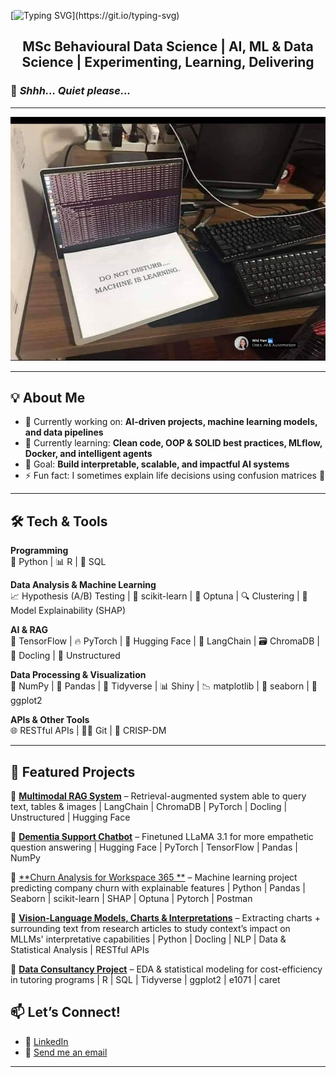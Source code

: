 [![Typing SVG](https://readme-typing-svg.herokuapp.com?font=Kode+Mono&size=32&duration=4000&pause=800&color=16BD0F&width=800&height=80&lines=Hi+there!+I%E2%80%99m+Marek+%F0%9F%91%8B;let's+make+sense+of+data+together!)](https://git.io/typing-svg)

<h2 align="center"> MSc Behavioural Data Science | AI, ML & Data Science | Experimenting, Learning, Delivering </h2>

### 🤫 _Shhh… Quiet please..._

---

![Machine Learning](./machine-learning2.jpg)  


---

## 💡 About Me  
- 🔭 Currently working on: **AI-driven projects, machine learning models, and data pipelines**  
- 🌱 Currently learning: **Clean code, OOP & SOLID best practices, MLflow, Docker, and intelligent agents**  
- 🎯 Goal: **Build interpretable, scalable, and impactful AI systems**  
- ⚡ Fun fact: I sometimes explain life decisions using confusion matrices 🤖  

---

## 🛠️ Tech & Tools  

**Programming**  
🐍 Python | 📊 R | 💾 SQL  

**Data Analysis & Machine Learning**  
📈 Hypothesis (A/B) Testing | 🤖 scikit-learn | 🎯 Optuna | 🔍 Clustering | 🧩 Model Explainability (SHAP)  

**AI & RAG**  
🧠 TensorFlow | 🔥 PyTorch | 🤗 Hugging Face | 🔗 LangChain | 🗃️ ChromaDB | 📑 Docling | 📂 Unstructured  

**Data Processing & Visualization**  
🔢 NumPy | 🐼 Pandas | 🔄 Tidyverse | 📊 Shiny | 📉 matplotlib | 🎨 seaborn | 📐 ggplot2  

**APIs & Other Tools**  
🌐 RESTful APIs | 🧑‍💻 Git | 🔄 CRISP-DM  

---

## 📂 Featured Projects  
🔹 [**Multimodal RAG System**](#) – Retrieval-augmented system able to query text, tables & images 
    | LangChain | ChromaDB | PyTorch | Docling | Unstructured | Hugging Face

🔹 [**Dementia Support Chatbot**](#) – Finetuned LLaMA 3.1 for more empathetic question answering
    | Hugging Face | PyTorch | TensorFlow | Pandas | NumPy

🔹 [**Churn Analysis for Workspace 365 **](#) – Machine learning project predicting company churn with explainable features 
    | Python | Pandas | Seaborn | scikit-learn | SHAP | Optuna | Pytorch | Postman

🔹 [**Vision-Language Models, Charts & Interpretations**](#) – Extracting charts + surrounding text from research articles to study context’s impact on MLLMs' interpretative capabilities
    | Python | Docling | NLP | Data & Statistical Analysis | RESTful APIs

🔹 [**Data Consultancy Project**](#) – EDA & statistical modeling for cost-efficiency in tutoring programs
    | R | SQL | Tidyverse | ggplot2 | e1071 | caret

## 📫 Let’s Connect!  
- 💼 [LinkedIn](https://www.linkedin.com/in/mareklazar/)    
- 📧 [Send me an email](mailto:maillazar.marek01@gmail.com)

---
